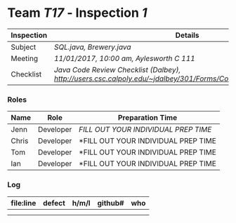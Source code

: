 # Team *T17* - Inspection *1*
 
Inspection | Details
----- | -----
Subject | *SQL.java, Brewery.java*
Meeting | *11/01/2017, 10:00 am, Aylesworth C 111*
Checklist | *Java Code Review Checklist (Dalbey), http://users.csc.calpoly.edu/~jdalbey/301/Forms/CodeReviewChecklistJava.pdf*

### Roles
Name | Role | Preparation Time
---- | ---- | ----
Jenn | Developer | *FILL OUT YOUR INDIVIDUAL PREP TIME*
Chris | Developer | *FILL OUT YOUR INDIVIDUAL PREP TIME
Tom | Developer | *FILL OUT YOUR INDIVIDUAL PREP TIME
Ian | Developer | *FILL OUT YOUR INDIVIDUAL PREP TIME

### Log
file:line | defect | h/m/l | github# | who
--- | --- |:---:|:---:| ---
 | | | |
 | | | |
 
